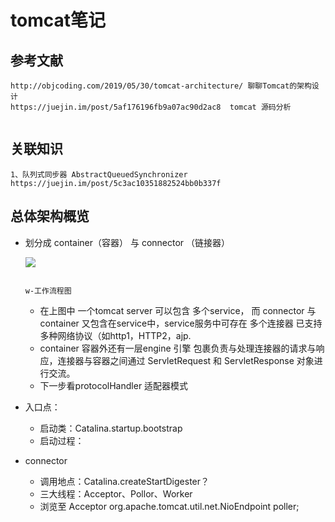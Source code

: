 # tomcat笔记

## 参考文献

```http
http://objcoding.com/2019/05/30/tomcat-architecture/ 聊聊Tomcat的架构设计
https://juejin.im/post/5af176196fb9a07ac90d2ac8  tomcat 源码分析


```



## 关联知识

~~~http
1、队列式同步器 AbstractQueuedSynchronizer https://juejin.im/post/5c3ac10351882524bb0b337f

~~~



## 总体架构概览

- 划分成 container（容器） 与 connector （链接器）

  ![](https://raw.githubusercontent.com/objcoding/objcoding.github.io/master/images/tomcat_3.png)

    																	w-工作流程图						
  - 在上图中 一个tomcat server 可以包含 多个service， 而 connector 与 container 又包含在service中，service服务中可存在 多个连接器 已支持多种网络协议（如http1，HTTP2，ajp.
  - container 容器外还有一层engine 引擎 包裹负责与处理连接器的请求与响应，连接器与容器之间通过 ServletRequest 和 ServletResponse 对象进行交流。
  - 下一步看protocolHandler 适配器模式
  
- 入口点：
  - 启动类：Catalina.startup.bootstrap
  - 启动过程：
  
- connector

  	- 调用地点：Catalina.createStartDigester？
  	- 三大线程：Acceptor、Pollor、Worker
  	- 浏览至 Acceptor org.apache.tomcat.util.net.NioEndpoint poller;